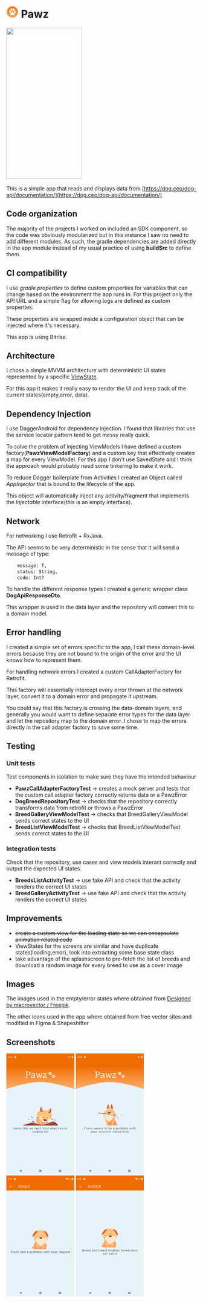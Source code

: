 # <img src="app/src/main/res/mipmap-xxxhdpi/ic_launcher_round.png" width="32" height="32"/> Pawz 


<img src="art/app_demo.gif" width="200" height="400" />

This is a simple app that reads and displays data from [https://dog.ceo/dog-api/documentation/](https://dog.ceo/dog-api/documentation/)

## Code organization

The majority of the projects I worked on included an SDK component, so the code was obviously modularized but in this instance I saw no need to add different modules. As such, the gradle dependencies are added directly in the app module instead of my usual practice of using **buildSrc** to define them.

## CI compatibility

I use *gradle.properties* to define custom properties for variables that can change based on the environment the app runs in. For this project only the API URL and a simple flag for allowing logs are defined as custom properties.

These properties are wrapped inside a configuration object that can be injected where it's necessary.

This app is using Bitrise.

## Architecture

I chose a simple MVVM architecture with deterministic UI states represented by a specific [ViewState]().

For this app it makes it really easy to render the UI and keep track of the current states(empty,error, data).


## Dependency Injection

I use DaggerAndroid for dependency injection. I found that libraries that use the service locator pattern tend to get messy really quick.

To solve the problem of injecting ViewModels I have defined a custom factory(**PawzViewModelFactory**) and a custom key that effectively creates a map for every ViewModel. For this app I don't use SavedState and I think the approach would probably need some tinkering to make it work. 

To reduce Dagger boilerplate from Activities I created an Object called *AppInjector* that is bound to the lifecycle of the app.

This object will automatically inject any activity/fragment that implements the *Injectable* interface(this is an empty interface). 

## Network

For networking I use Retrofit + RxJava. 

The API seems to be very deterministic in the sense that it will send a message of type:

``` 
	message: T,
	status: String,
	code: Int?
``` 

To handle the different response types I created a generic wrapper class **DogApiResponseDto**.

This wrapper is used in the data layer and the repository will convert this to a domain model.

## Error handling

I created a simple set of errors specific to the app, I call these domain-level errors because they are not bound to the origin of the  error and the UI knows how to represent them.

For handling network errors I created a custom CallAdapterFactory for Retrofit.

This factory will essentially intercept every error thrown at the network layer, convert it to a domain error and propagate it upstream.

You could say that this factory is crossing the data-domain layers, and generally you would want to define separate error types for the data layer and let the repository map to the domain error. 
I chose to map the errors directly in the call adapter factory to save some time.


## Testing

### Unit tests

Test components in isolation to make sure they have the intended behaviour

- **PawzCallAdapterFactoryTest** -> creates a mock server and tests that the custom call adapter factory correctly returns data or a PawzError
- **DogBreedRepositoryTest** -> checks that the repository correctly transforms data from retrofit or throws a PawzError
- **BreedGalleryViewModelTest** -> checks that BreedGalleryViewModel sends correct states to the UI
- **BreedListViewModelTest** -> checks that BreedListViewModelTest sends corerct states to the UI


### Integration tests

Check that the repository, use cases and view models interact correctly and output the expected UI states.

- **BreedsListActivityTest** -> use fake API and check that the activity renders the correct UI states
- **BreedGalleryActivityTest** -> use fake API and check that the activity renders the correct UI states

## Improvements

- <s>create a custom view for the loading state so we can encapsulate animation related code</s>
- ViewStates for the screens are similar and have duplicate states(loading,error), look into extracting some base state class
- take advantage of the splashscreen to pre-fetch the list of breeds and download a random image for every breed to use as a cover image



## Images 

The images used in the empty/error states where obtained from
 <a href="http://www.freepik.com">Designed by macrovector / Freepik</a>.
 
 The other icons used in the app where obtained from free vector sites and modified in Figma & Shapeshifter
 
## Screenshots
 
 <img src="art/pawz_empty_state.png" width="180" height="320" />
 <img src="art/pawz_no_internet.png" width="180" height="320" />
 <img src="art/pawz_generic_error.png" width="180" height="320" />
 <img src="art/pawz_specific_server_error.png" width="180" height="320" />
